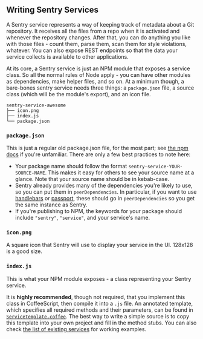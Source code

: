 ## Writing Sentry Services

A Sentry service represents a way of keeping track of metadata about a Git repository. It receives all the files from a repo
when it is activated and whenever the repository changes. After that, you can do anything you like with those files - count them,
parse them, scan them for style violations, whatever. You can also expose REST endpoints so that the data your service collects
is available to other applications.

At its core, a Sentry service is just an NPM module that exposes a service class. So all the normal rules of Node apply -
you can have other modules as dependencies, make helper files, and so on. At a minimum though, a bare-bones sentry service needs
three things: a `package.json` file, a source class (which will be the module's export), and an icon file.

```
sentry-service-awesome
├── icon.png
├── index.js
└── package.json
```

### `package.json`

This is just a regular old package.json file, for the most part; see [the npm docs](https://docs.npmjs.com/files/package.json)
if you're unfamiliar. There are only a few best practices to note here:

* Your package name should follow the format `sentry-service-YOUR-SOURCE-NAME`. This makes it easy for others to see your source
name at a glance. Note that your source name should be in kebab-case.
* Sentry already provides many of the dependencies you're likely to use, so you can put them in `peerDependencies`. In particular,
if you want to use [handlebars](https://github.com/wycats/handlebars.js) or [passport](https://github.com/jaredhanson/passport),
these should go in `peerDependencies` so you get the same instance as Sentry.
* If you're publishing to NPM, the keywords for your package should include `"sentry"`, `"service"`, and your service's name.

### `icon.png`

A square icon that Sentry will use to display your service in the UI. 128x128 is a good size.
### `index.js`

This is what your NPM module exposes - a class representing your Sentry service.

It is **highly recommended**, though not required, that you implement this class in CoffeeScript, then compile it into a `.js`
file. An annotated template, which specifies all required methods and their parameters, can be found in 
[`ServiceTemplate.coffee`](./ServiceTemplate.coffee). The best way to write a simple source is to copy this 
template into your own project and fill in the method stubs. You can also check [the list of existing services](https://github.com/isibner/Sentry/#services)
for working examples.
